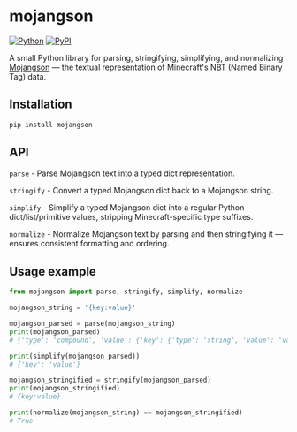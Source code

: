# mojangson
[![Python](https://img.shields.io/pypi/pyversions/mojangson.svg)](https://badge.fury.io/py/mojangson) [![PyPI](https://badge.fury.io/py/mojangson.svg)](https://badge.fury.io/py/mojangson)

A small Python library for parsing, stringifying, simplifying, and normalizing [Mojangson](https://minecraft.fandom.com/wiki/NBT_format#Mojangson) — the textual representation of Minecraft's NBT (Named Binary Tag) data.

## Installation

```bash
pip install mojangson
```

## API
`parse` - Parse Mojangson text into a typed dict representation.

`stringify` - Convert a typed Mojangson dict back to a Mojangson string.

`simplify` - Simplify a typed Mojangson dict into a regular Python dict/list/primitive values, stripping Minecraft-specific type suffixes.

`normalize` - Normalize Mojangson text by parsing and then stringifying it — ensures consistent formatting and ordering.

## Usage example
```py
from mojangson import parse, stringify, simplify, normalize

mojangson_string = '{key:value}'

mojangson_parsed = parse(mojangson_string)
print(mojangson_parsed)
# {'type': 'compound', 'value': {'key': {'type': 'string', 'value': 'value'}}}

print(simplify(mojangson_parsed))
# {'key': 'value'}

mojangson_stringified = stringify(mojangson_parsed)
print(mojangson_stringified)
# {key:value}

print(normalize(mojangson_string) == mojangson_stringified)
# True
```
